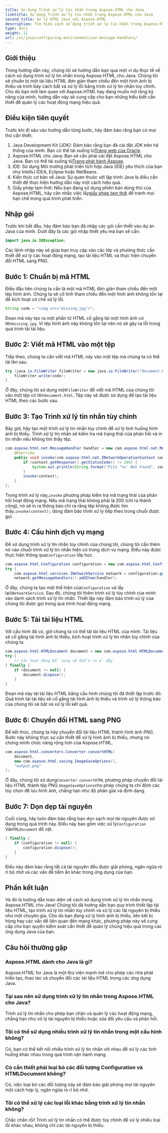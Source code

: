 ```yaml
---
title: Sử dụng Trình xử lý tin nhắn trong Aspose.HTML cho Java
linktitle: Sử dụng Trình xử lý tin nhắn trong Aspose.HTML cho Java
second_title: Xử lý HTML Java với Aspose.HTML
description: Tìm hiểu cách sử dụng trình xử lý tin nhắn trong Aspose.HTML cho Java để xử lý hình ảnh bị thiếu và các hoạt động mạng khác một cách hiệu quả.
type: docs
weight: 12
url: /vi/java/configuring-environment/use-message-handlers/
---
```

## Giới thiệu
Trong hướng dẫn này, chúng tôi sẽ hướng dẫn bạn qua một ví dụ thực tế về cách sử dụng trình xử lý tin nhắn trong Aspose.HTML cho Java. Chúng tôi sẽ chuẩn bị một tài liệu HTML đơn giản tham chiếu đến một hình ảnh bị thiếu và trình bày cách bắt và xử lý lỗi bằng trình xử lý tin nhắn tùy chỉnh. Cho dù bạn mới làm quen với Aspose.HTML hay đang muốn mở rộng kỹ năng của mình, hướng dẫn này sẽ cung cấp cho bạn những hiểu biết cần thiết để quản lý các hoạt động mạng hiệu quả.
## Điều kiện tiên quyết
Trước khi đi sâu vào hướng dẫn từng bước, hãy đảm bảo rằng bạn có mọi thứ cần thiết:
1.  Java Development Kit (JDK): Đảm bảo rằng bạn đã cài đặt JDK trên hệ thống của mình. Bạn có thể tải xuống từ[Trang web của Oracle](https://www.oracle.com/java/technologies/javase-downloads.html).
2.  Aspose.HTML cho Java: Bạn sẽ cần phải cài đặt Aspose.HTML cho Java. Bạn có thể tải xuống từ[Trang phát hành Aspose](https://releases.aspose.com/html/java/).
3. IDE: Sử dụng Môi trường phát triển tích hợp Java (IDE) yêu thích của bạn như IntelliJ IDEA, Eclipse hoặc NetBeans.
4. Kiến thức cơ bản về Java: Sự quen thuộc với lập trình Java là điều cần thiết để thực hiện hướng dẫn này một cách hiệu quả.
5.  Giấy phép tạm thời: Nếu bạn đang sử dụng phiên bản dùng thử của Aspose.HTML, hãy cân nhắc việc lấy[giấy phép tạm thời](https://purchase.aspose.com/temporary-license/) để tránh mọi hạn chế trong quá trình phát triển.

## Nhập gói
Trước khi bắt đầu, hãy đảm bảo bạn đã nhập các gói cần thiết vào dự án Java của mình. Dưới đây là các gói nhập thiết yếu mà bạn sẽ cần:
```java
import java.io.IOException;
```
Các lệnh nhập này sẽ giúp bạn truy cập vào các lớp và phương thức cần thiết để xử lý các hoạt động mạng, tạo tài liệu HTML và thực hiện chuyển đổi HTML sang PNG.

## Bước 1: Chuẩn bị mã HTML
Điều đầu tiên chúng ta cần là một mã HTML đơn giản tham chiếu đến một tệp hình ảnh. Chúng ta sẽ cố tình tham chiếu đến một hình ảnh không tồn tại để kích hoạt cơ chế xử lý lỗi.
```java
String code = "<img src='missing.jpg'>";
```
 Đoạn mã này tạo ra một phần tử HTML cố gắng tải một hình ảnh có tên`missing.jpg`. Vì tệp hình ảnh này không tồn tại nên nó sẽ gây ra lỗi trong quá trình tải tài liệu.
## Bước 2: Viết mã HTML vào một tệp
Tiếp theo, chúng ta cần viết mã HTML này vào một tệp mà chúng ta có thể tải lên sau.
```java
try (java.io.FileWriter fileWriter = new java.io.FileWriter("document.html")) {
    fileWriter.write(code);
}
```
 Ở đây, chúng tôi sử dụng một`FileWriter` để viết mã HTML của chúng tôi vào một tệp có tên`document.html`. Tệp này sẽ được sử dụng để tạo tài liệu HTML theo các bước sau.
## Bước 3: Tạo Trình xử lý tin nhắn tùy chỉnh
Bây giờ, hãy tạo một trình xử lý tin nhắn tùy chỉnh để xử lý tình huống hình ảnh bị thiếu. Trình xử lý tin nhắn sẽ kiểm tra mã trạng thái của phản hồi và in tin nhắn nếu không tìm thấy tệp.
```java
com.aspose.html.net.MessageHandler handler = new com.aspose.html.net.MessageHandler() {
    @Override
    public void invoke(com.aspose.html.net.INetworkOperationContext context) {
        if (context.getResponse().getStatusCode() != 200) {
            System.out.println(String.format("File '%s' Not Found", context.getRequest().getRequestUri().toString()));
        }
        invoke(context);
    }
};
```
 Trong trình xử lý này,`invoke` phương pháp kiểm tra mã trạng thái của phản hồi hoạt động mạng. Nếu mã trạng thái không phải là 200 (chỉ ra thành công), nó sẽ in ra thông báo chỉ ra rằng tệp không được tìm thấy.`invoke(context);` dòng đảm bảo trình xử lý tiếp theo trong chuỗi được gọi.
## Bước 4: Cấu hình dịch vụ mạng
 Để sử dụng trình xử lý tin nhắn tùy chỉnh của chúng tôi, chúng tôi cần thêm nó vào chuỗi trình xử lý tin nhắn hiện có trong dịch vụ mạng. Điều này được thực hiện thông qua`Configuration` lớp học.
```java
com.aspose.html.Configuration configuration = new com.aspose.html.Configuration();
try {
    com.aspose.html.services.INetworkService network = configuration.getService(com.aspose.html.services.INetworkService.class);
    network.getMessageHandlers().addItem(handler);
```
Ở đây, chúng ta tạo một thể hiện của`Configuration` và lấy lại`INetworkService`. Sau đó, chúng tôi thêm trình xử lý tùy chỉnh của mình vào danh sách trình xử lý tin nhắn. Thiết lập này đảm bảo trình xử lý của chúng tôi được gọi trong quá trình hoạt động mạng.
## Bước 5: Tải tài liệu HTML
Với cấu hình đã có, giờ chúng ta có thể tải tài liệu HTML của mình. Tài liệu sẽ cố gắng tải hình ảnh bị thiếu, kích hoạt trình xử lý tin nhắn tùy chỉnh của chúng ta.
```java
com.aspose.html.HTMLDocument document = new com.aspose.html.HTMLDocument("document.html", configuration);
try {
    // Các hoạt động bổ sung sẽ diễn ra ở đây
} finally {
    if (document != null) {
        document.dispose();
    }
}
```
Đoạn mã này tải tài liệu HTML bằng cấu hình chúng tôi đã thiết lập trước đó. Quá trình tải tài liệu sẽ cố gắng tải hình ảnh bị thiếu và trình xử lý thông báo của chúng tôi sẽ bắt và xử lý lỗi kết quả.
## Bước 6: Chuyển đổi HTML sang PNG
Để kết thúc, chúng ta hãy chuyển đổi tài liệu HTML thành hình ảnh PNG. Bước này không thực sự cần thiết để xử lý hình ảnh bị thiếu, nhưng nó chứng minh chức năng rộng hơn của Aspose.HTML.
```java
com.aspose.html.converters.Converter.convertHTML(
    document,
    new com.aspose.html.saving.ImageSaveOptions(),
    "output.png"
);
```
 Ở đây, chúng tôi sử dụng`Converter.convertHTML` phương pháp chuyển đổi tài liệu HTML thành tệp PNG.`ImageSaveOptions`cho phép chúng ta chỉ định các tùy chọn để lưu hình ảnh, chẳng hạn như độ phân giải và định dạng.
## Bước 7: Dọn dẹp tài nguyên
 Cuối cùng, hãy luôn đảm bảo rằng bạn dọn sạch mọi tài nguyên được sử dụng trong quá trình này. Điều này bao gồm việc xử lý`Configuration` Và`HTMLDocument` đồ vật.
```java
} finally {
    if (configuration != null) {
        configuration.dispose();
    }
}
```
Điều này đảm bảo rằng tất cả tài nguyên đều được giải phóng, ngăn ngừa rò rỉ bộ nhớ và các vấn đề tiềm ẩn khác trong ứng dụng của bạn.

## Phần kết luận
Và đó là hướng dẫn toàn diện về cách sử dụng trình xử lý tin nhắn trong Aspose.HTML cho Java! Chúng tôi đã hướng dẫn bạn quy trình thiết lập tài liệu HTML, tạo trình xử lý tin nhắn tùy chỉnh và xử lý các tài nguyên bị thiếu như một chuyên gia. Cho dù bạn đang xử lý hình ảnh bị thiếu, liên kết bị hỏng hay các vấn đề liên quan đến mạng khác, phương pháp này sẽ cung cấp cho bạn quyền kiểm soát cần thiết để quản lý chúng hiệu quả trong các ứng dụng Java của bạn.

## Câu hỏi thường gặp
### Aspose.HTML dành cho Java là gì?
Aspose.HTML for Java là một thư viện mạnh mẽ cho phép các nhà phát triển tạo, thao tác và chuyển đổi các tài liệu HTML trong các ứng dụng Java.
### Tại sao nên sử dụng trình xử lý tin nhắn trong Aspose.HTML cho Java?
Trình xử lý tin nhắn cho phép bạn chặn và quản lý các hoạt động mạng, chẳng hạn như xử lý tài nguyên bị thiếu hoặc sửa đổi yêu cầu và phản hồi.
### Tôi có thể sử dụng nhiều trình xử lý tin nhắn trong một cấu hình không?
Có, bạn có thể kết nối nhiều trình xử lý tin nhắn với nhau để xử lý các tình huống khác nhau trong quá trình vận hành mạng.
### Có cần thiết phải loại bỏ các đối tượng Configuration và HTMLDocument không?
Có, việc loại bỏ các đối tượng này sẽ đảm bảo giải phóng mọi tài nguyên một cách hợp lý, ngăn ngừa rò rỉ bộ nhớ.
### Tôi có thể xử lý các loại lỗi khác bằng trình xử lý tin nhắn không?
Chắc chắn rồi! Trình xử lý tin nhắn có thể được tùy chỉnh để xử lý nhiều loại lỗi khác nhau, không chỉ các tài nguyên bị thiếu.